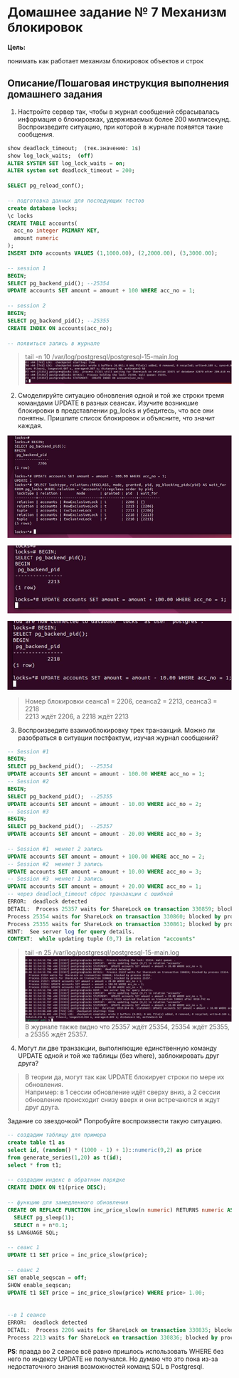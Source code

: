 # Домашнее задание № 7 Механизм блокировок

**Цель:**  

понимать как работает механизм блокировок объектов и строк

## Описание/Пошаговая инструкция выполнения домашнего задания

1. Настройте сервер так, чтобы в журнал сообщений сбрасывалась информация о блокировках, удерживаемых более 200 миллисекунд. Воспроизведите ситуацию, при которой в журнале появятся такие сообщения.

```sql
show deadlock_timeout;  (тек.значение: 1s)
show log_lock_waits;  (off)
ALTER SYSTEM SET log_lock_waits = on;
ALTER system set deadlock_timeout = 200;

SELECT pg_reload_conf();

-- подготовка данных для последующих тестов
create database locks;
\c locks
CREATE TABLE accounts(
  acc_no integer PRIMARY KEY,
  amount numeric
);
INSERT INTO accounts VALUES (1,1000.00), (2,2000.00), (3,3000.00);

-- session 1
BEGIN;
SELECT pg_backend_pid(); --25354
UPDATE accounts SET amount = amount + 100 WHERE acc_no = 1;

-- session 2
BEGIN;
SELECT pg_backend_pid(); --25355
CREATE INDEX ON accounts(acc_no);

-- появиться запись в журнале
```

>tail -n 10 /var/log/postgresql/postgresql-15-main.log
![журнал сообщений](./pg-block-log.JPG)

2. Смоделируйте ситуацию обновления одной и той же строки тремя командами UPDATE в разных сеансах. Изучите возникшие блокировки в представлении pg_locks и убедитесь, что все они понятны. Пришлите список блокировок и объясните, что значит каждая.

![сеанс 1](./session1.JPG)  

![сеанс 2](./session2.JPG)  

![сеанс 3](./session3.JPG)  

> Номер блокировки сеанса1 = 2206, сеанса2 = 2213, сеанса3 = 2218  
> 2213 ждёт 2206, а 2218 ждёт 2213  

3. Воспроизведите взаимоблокировку трех транзакций. Можно ли разобраться в ситуации постфактум, изучая журнал сообщений?

```sql
-- Session #1
BEGIN;
SELECT pg_backend_pid();  --25354
UPDATE accounts SET amount = amount - 100.00 WHERE acc_no = 1;
-- Session #2
BEGIN;
SELECT pg_backend_pid();  --25355
UPDATE accounts SET amount = amount - 10.00 WHERE acc_no = 2;
-- Session #3
BEGIN;
SELECT pg_backend_pid();  --25357
UPDATE accounts SET amount = amount - 20.00 WHERE acc_no = 3;

-- Session #1  меняет 2 запись
UPDATE accounts SET amount = amount + 100.00 WHERE acc_no = 2;
-- Session #2  меняет 3 запись
UPDATE accounts SET amount = amount + 10.00 WHERE acc_no = 3;
-- Session #3  меняет 1 запись
UPDATE accounts SET amount = amount + 20.00 WHERE acc_no = 1;
-- через deadlock_timeout сброс транзакции с ошибкой
ERROR:  deadlock detected
DETAIL:  Process 25357 waits for ShareLock on transaction 330859; blocked by process 25354.
Process 25354 waits for ShareLock on transaction 330860; blocked by process 25355.
Process 25355 waits for ShareLock on transaction 330861; blocked by process 25357.
HINT:  See server log for query details.
CONTEXT:  while updating tuple (0,7) in relation "accounts"
```

>tail -n 25 /var/log/postgresql/postgresql-15-main.log  
![журнал сообщений](./pg-block-log2.JPG)
> В журнале также видно что 25357 ждёт 25354, 25354 ждёт 25355, а 25355 ждёт 25357.

4. Могут ли две транзакции, выполняющие единственную команду UPDATE одной и той же таблицы (без where), заблокировать друг друга?

> В теории да, могут так как UPDATE блокирует строки по мере их обновления.  
> Например: в 1 сессии обновление идёт сверху вниз, а 2 сессии обновление происходит снизу вверх и они встречаются и ждут друг друга.  

Задание со звездочкой*
Попробуйте воспроизвести такую ситуацию.

```sql
-- создадим таблицу для примера
create table t1 as
select id, (random() * (1000 - 1) + 1)::numeric(9,2) as price
from generate_series(1,20) as t(id);
select * from t1;

-- создадим индекс в обратном порядке
CREATE INDEX ON t1(price DESC); 

-- функцию для замедленного обновления
CREATE OR REPLACE FUNCTION inc_price_slow(n numeric) RETURNS numeric AS $$
  SELECT pg_sleep(1);
  SELECT n + n*0.1;
$$ LANGUAGE SQL;

-- сеанс 1
UPDATE t1 SET price = inc_price_slow(price);

-- сеанс 2
SET enable_seqscan = off;
SHOW enable_seqscan;
UPDATE t1 SET price = inc_price_slow(price) WHERE price> 1.00;


--в 1 сеансе
ERROR:  deadlock detected
DETAIL:  Process 2206 waits for ShareLock on transaction 330835; blocked by process 2213.
Process 2213 waits for ShareLock on transaction 330836; blocked by process 2206.

```

**PS**: правда во 2 сеансе всё равно пришлось использовать WHERE без него по индексу UPDATE не получался. Но думаю что это пока из-за недостаточного знания возможностей команд SQL в Postgresql.
